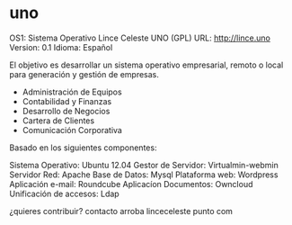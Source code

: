uno
===

OS1: Sistema Operativo Lince Celeste UNO (GPL)
URL: http://lince.uno
Version:  0.1
Idioma:   Español

El objetivo es desarrollar un sistema operativo empresarial, remoto o local para generación y gestión de empresas.

+ Administración de Equipos
+ Contabilidad y Finanzas
+ Desarrollo de Negocios
+ Cartera de Clientes
+ Comunicación Corporativa

Basado en los siguientes componentes:

Sistema Operativo:      Ubuntu 12.04
Gestor de Servidor:     Virtualmin-webmin
Servidor Red:           Apache
Base de Datos:          Mysql
Plataforma web:         Wordpress
Aplicación e-mail:      Roundcube
Aplicacíon Documentos:  Owncloud
Unificación de accesos: Ldap

¿quieres contribuir? contacto arroba linceceleste punto com


 


